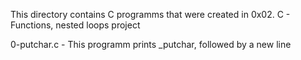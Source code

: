 This directory contains C programms that were created in 0x02. C - Functions, nested loops project

0-putchar.c - This programm prints _putchar, followed by a new line
